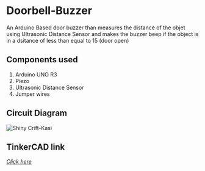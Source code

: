 # Doorbell-Buzzer
An Arduino Based door buzzer than measures the distance of the objet using Ultrasonic Distance Sensor and makes the buzzer beep if the object is in a dsitance of less than equal to 15 (door open)

## Components used
1. Arduino UNO R3
2. Piezo
3. Ultrasonic Distance Sensor
4. Jumper wires

## Circuit Diagram
![Shiny Crift-Kasi](https://user-images.githubusercontent.com/64271130/93052299-81612f00-f683-11ea-9850-42409f0020f2.png)

## TinkerCAD link
<a href="https://www.tinkercad.com/things/7YtM86EL3TB-doorbell-buzzer/editel?sharecode=6WbyagE9MAFEp__Iw1W5ZyV9o4vyoSI1siKae-K408A"><i>Click here</i></a>
